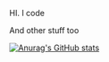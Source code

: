 HI. I code

And other stuff too 

[![Anurag's GitHub stats](https://github-readme-stats.vercel.app/api?username=gopmur)](https://github.com/anuraghazra/github-readme-stats)

